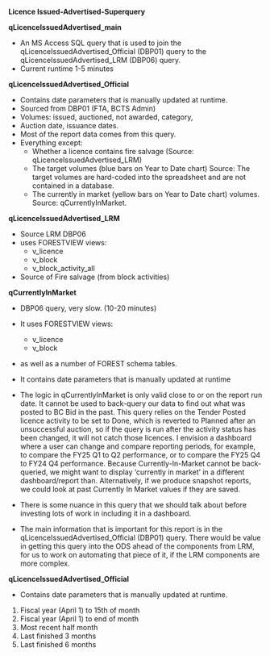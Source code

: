 **Licence Issued-Advertised-Superquery**

**qLicenceIssuedAdvertised_main** 
- An MS Access SQL query that is used to join the qLicenceIssuedAdvertised_Official (DBP01) query to the qLicenceIssuedAdvertised_LRM (DBP06) query.
- Current runtime 1-5 minutes

**qLicenceIssuedAdvertised_Official**
- Contains date parameters that is manually updated at runtime.
- Sourced from DBP01 (FTA, BCTS Admin)
- Volumes: issued, auctioned, not awarded, category,
- Auction date, issuance dates. 
- Most of the report data comes from this query.
- Everything except:
    - Whether a licence contains fire salvage (Source: qLicenceIssuedAdvertised_LRM)
    - The target volumes (blue bars on Year to Date chart) Source: The target volumes are hard-coded into the spreadsheet and are not contained in a database.
    - The currently in market (yellow bars on Year to Date chart) volumes. Source: qCurrentlyInMarket.


**qLicenceIssuedAdvertised_LRM**
- Source LRM DBP06
- uses FORESTVIEW views:
    - v_licence
    - v_block
    - v_block_activity_all
- Source of Fire salvage (from block activities)

**qCurrentlyInMarket**
- DBP06 query, very slow. (10-20 minutes)
- It uses FORESTVIEW views:
    - v_licence
    - v_block
- as well as a number of FOREST schema tables.
- It contains date parameters that is manually updated at runtime
- The logic in qCurrentlyInMarket is only valid close to or on the report run date. It cannot be used to back-query our data to find out what was posted to BC Bid in the past. This query relies on the Tender Posted licence activity to be set to Done, which is reverted to Planned after an unsuccessful auction, so if the query is run after the activity status has been changed, it will not catch those licences. I envision a dashboard where a user can change and compare reporting periods, for example, to compare the FY25 Q1 to Q2 performance, or to compare the FY25 Q4 to FY24 Q4 performance. Because Currently-In-Market cannot be back-queried, we might want to display ‘currently in market’ in a different dashboard/report than. Alternatively, if we produce snapshot reports, we could look at past Currently In Market values if they are saved.
- There is some nuance in this query that we should talk about before investing lots of work in including it in a dashboard.

- The main information that is important for this report is in the qLicenceIssuedAdvertised_Official (DBP01) query. There would be value in getting this query into the ODS ahead of the components from LRM, for us to work on automating that piece of it, if the LRM components are more complex.





**qLicenceIssuedAdvertised_Official**
- Contains date parameters that is manually updated at runtime.
1. Fiscal year (April 1) to 15th of month
2. Fiscal year (April 1) to end of month
3. Most recent half month
4. Last finished 3 months
5. Last finished 6 months

